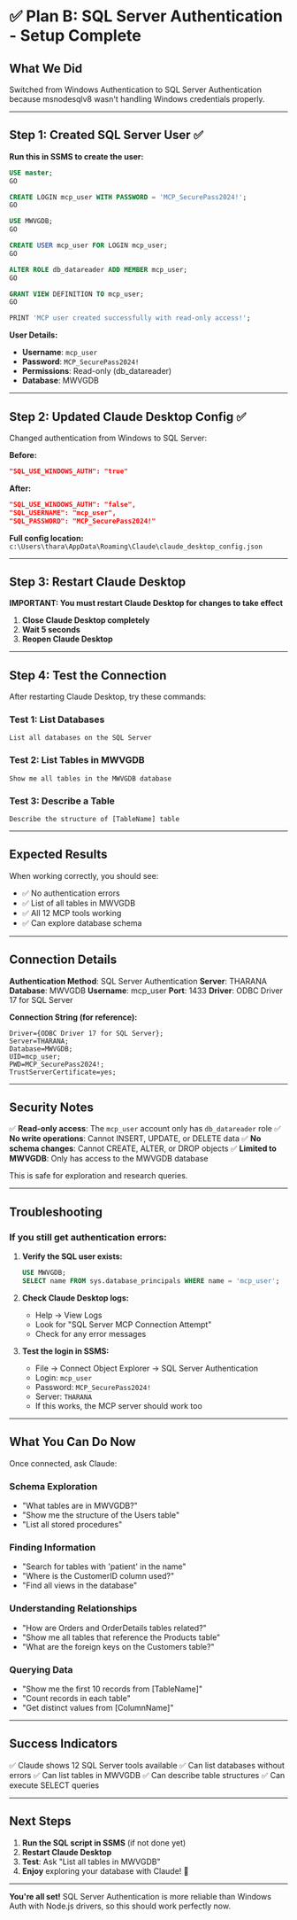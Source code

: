 # ✅ Plan B: SQL Server Authentication - Setup Complete

## What We Did

Switched from Windows Authentication to SQL Server Authentication because msnodesqlv8 wasn't handling Windows credentials properly.

---

## Step 1: Created SQL Server User ✅

**Run this in SSMS to create the user:**

```sql
USE master;
GO

CREATE LOGIN mcp_user WITH PASSWORD = 'MCP_SecurePass2024!';
GO

USE MWVGDB;
GO

CREATE USER mcp_user FOR LOGIN mcp_user;
GO

ALTER ROLE db_datareader ADD MEMBER mcp_user;
GO

GRANT VIEW DEFINITION TO mcp_user;
GO

PRINT 'MCP user created successfully with read-only access!';
```

**User Details:**
- **Username**: `mcp_user`
- **Password**: `MCP_SecurePass2024!`
- **Permissions**: Read-only (db_datareader)
- **Database**: MWVGDB

---

## Step 2: Updated Claude Desktop Config ✅

Changed authentication from Windows to SQL Server:

**Before:**
```json
"SQL_USE_WINDOWS_AUTH": "true"
```

**After:**
```json
"SQL_USE_WINDOWS_AUTH": "false",
"SQL_USERNAME": "mcp_user",
"SQL_PASSWORD": "MCP_SecurePass2024!"
```

**Full config location:**
`c:\Users\thara\AppData\Roaming\Claude\claude_desktop_config.json`

---

## Step 3: Restart Claude Desktop

**IMPORTANT: You must restart Claude Desktop for changes to take effect**

1. **Close Claude Desktop completely**
2. **Wait 5 seconds**
3. **Reopen Claude Desktop**

---

## Step 4: Test the Connection

After restarting Claude Desktop, try these commands:

### Test 1: List Databases
```
List all databases on the SQL Server
```

### Test 2: List Tables in MWVGDB
```
Show me all tables in the MWVGDB database
```

### Test 3: Describe a Table
```
Describe the structure of [TableName] table
```

---

## Expected Results

When working correctly, you should see:
- ✅ No authentication errors
- ✅ List of all tables in MWVGDB
- ✅ All 12 MCP tools working
- ✅ Can explore database schema

---

## Connection Details

**Authentication Method**: SQL Server Authentication
**Server**: THARANA
**Database**: MWVGDB
**Username**: mcp_user
**Port**: 1433
**Driver**: ODBC Driver 17 for SQL Server

**Connection String (for reference):**
```
Driver={ODBC Driver 17 for SQL Server};
Server=THARANA;
Database=MWVGDB;
UID=mcp_user;
PWD=MCP_SecurePass2024!;
TrustServerCertificate=yes;
```

---

## Security Notes

✅ **Read-only access**: The `mcp_user` account only has `db_datareader` role
✅ **No write operations**: Cannot INSERT, UPDATE, or DELETE data
✅ **No schema changes**: Cannot CREATE, ALTER, or DROP objects
✅ **Limited to MWVGDB**: Only has access to the MWVGDB database

This is safe for exploration and research queries.

---

## Troubleshooting

### If you still get authentication errors:

1. **Verify the SQL user exists:**
   ```sql
   USE MWVGDB;
   SELECT name FROM sys.database_principals WHERE name = 'mcp_user';
   ```

2. **Check Claude Desktop logs:**
   - Help → View Logs
   - Look for "SQL Server MCP Connection Attempt"
   - Check for any error messages

3. **Test the login in SSMS:**
   - File → Connect Object Explorer → SQL Server Authentication
   - Login: `mcp_user`
   - Password: `MCP_SecurePass2024!`
   - Server: `THARANA`
   - If this works, the MCP server should work too

---

## What You Can Do Now

Once connected, ask Claude:

### Schema Exploration
- "What tables are in MWVGDB?"
- "Show me the structure of the Users table"
- "List all stored procedures"

### Finding Information
- "Search for tables with 'patient' in the name"
- "Where is the CustomerID column used?"
- "Find all views in the database"

### Understanding Relationships
- "How are Orders and OrderDetails tables related?"
- "Show me all tables that reference the Products table"
- "What are the foreign keys on the Customers table?"

### Querying Data
- "Show me the first 10 records from [TableName]"
- "Count records in each table"
- "Get distinct values from [ColumnName]"

---

## Success Indicators

✅ Claude shows 12 SQL Server tools available
✅ Can list databases without errors
✅ Can list tables in MWVGDB
✅ Can describe table structures
✅ Can execute SELECT queries

---

## Next Steps

1. **Run the SQL script in SSMS** (if not done yet)
2. **Restart Claude Desktop**
3. **Test**: Ask "List all tables in MWVGDB"
4. **Enjoy** exploring your database with Claude! 🎉

---

**You're all set!** SQL Server Authentication is more reliable than Windows Auth with Node.js drivers, so this should work perfectly now.
